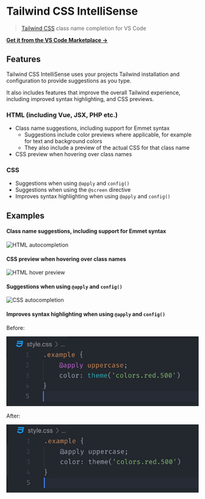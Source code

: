 # Tailwind CSS IntelliSense

> [Tailwind CSS](https://tailwindcss.com/) class name completion for VS Code

**[Get it from the VS Code Marketplace →](https://marketplace.visualstudio.com/items?itemName=bradlc.vscode-tailwindcss)**

## Features

Tailwind CSS IntelliSense uses your projects Tailwind installation and configuration to provide suggestions as you type.

It also includes features that improve the overall Tailwind experience, including improved syntax highlighting, and CSS previews.

### HTML (including Vue, JSX, PHP etc.)

- Class name suggestions, including support for Emmet syntax
  - Suggestions include color previews where applicable, for example for text and background colors
  - They also include a preview of the actual CSS for that class name
- CSS preview when hovering over class names

### CSS

- Suggestions when using `@apply` and `config()`
- Suggestions when using the `@screen` directive
- Improves syntax highlighting when using `@apply` and `config()`

## Examples

#### Class name suggestions, including support for Emmet syntax

<img src="https://raw.githubusercontent.com/bradlc/vscode-tailwindcss/master/img/html.gif" alt="HTML autocompletion" width="750">

#### CSS preview when hovering over class names

<img src="https://raw.githubusercontent.com/bradlc/vscode-tailwindcss/master/img/html-hover.gif" alt="HTML hover preview" width="333">

#### Suggestions when using `@apply` and `config()`

<img src="https://raw.githubusercontent.com/bradlc/vscode-tailwindcss/master/img/css.gif" alt="CSS autocompletion" width="333">

#### Improves syntax highlighting when using `@apply` and `config()`

Before:

<img src="https://raw.githubusercontent.com/bradlc/vscode-tailwindcss/master/img/css-highlighting-before.png" alt="CSS syntax highlighting before" width="750">

After:

<img src="https://raw.githubusercontent.com/bradlc/vscode-tailwindcss/master/img/css-highlighting-after.png" alt="CSS syntax highlighting after" width="750">
